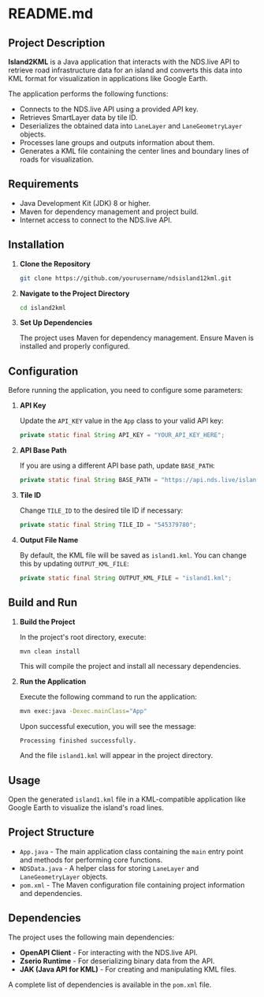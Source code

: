 # README.md

## Project Description

**Island2KML** is a Java application that interacts with the NDS.live API to retrieve road infrastructure data for an island and converts this data into KML format for visualization in applications like Google Earth.

The application performs the following functions:

- Connects to the NDS.live API using a provided API key.
- Retrieves SmartLayer data by tile ID.
- Deserializes the obtained data into `LaneLayer` and `LaneGeometryLayer` objects.
- Processes lane groups and outputs information about them.
- Generates a KML file containing the center lines and boundary lines of roads for visualization.

## Requirements

- Java Development Kit (JDK) 8 or higher.
- Maven for dependency management and project build.
- Internet access to connect to the NDS.live API.

## Installation

1. **Clone the Repository**

   ```bash
   git clone https://github.com/yourusername/ndsisland12kml.git
   ```

2. **Navigate to the Project Directory**

   ```bash
   cd island2kml
   ```

3. **Set Up Dependencies**

   The project uses Maven for dependency management. Ensure Maven is installed and properly configured.

## Configuration

Before running the application, you need to configure some parameters:

1. **API Key**

   Update the `API_KEY` value in the `App` class to your valid API key:

   ```java
   private static final String API_KEY = "YOUR_API_KEY_HERE";
   ```

2. **API Base Path**

   If you are using a different API base path, update `BASE_PATH`:

   ```java
   private static final String BASE_PATH = "https://api.nds.live/island1";
   ```

3. **Tile ID**

   Change `TILE_ID` to the desired tile ID if necessary:

   ```java
   private static final String TILE_ID = "545379780";
   ```

4. **Output File Name**

   By default, the KML file will be saved as `island1.kml`. You can change this by updating `OUTPUT_KML_FILE`:

   ```java
   private static final String OUTPUT_KML_FILE = "island1.kml";
   ```

## Build and Run

1. **Build the Project**

   In the project's root directory, execute:

   ```bash
   mvn clean install
   ```

   This will compile the project and install all necessary dependencies.

2. **Run the Application**

   Execute the following command to run the application:

   ```bash
   mvn exec:java -Dexec.mainClass="App"
   ```

   Upon successful execution, you will see the message:

   ```
   Processing finished successfully.
   ```

   And the file `island1.kml` will appear in the project directory.

## Usage

Open the generated `island1.kml` file in a KML-compatible application like Google Earth to visualize the island's road lines.

## Project Structure

- `App.java` - The main application class containing the `main` entry point and methods for performing core functions.
- `NDSData.java` - A helper class for storing `LaneLayer` and `LaneGeometryLayer` objects.
- `pom.xml` - The Maven configuration file containing project information and dependencies.

## Dependencies

The project uses the following main dependencies:

- **OpenAPI Client** - For interacting with the NDS.live API.
- **Zserio Runtime** - For deserializing binary data from the API.
- **JAK (Java API for KML)** - For creating and manipulating KML files.

A complete list of dependencies is available in the `pom.xml` file.
